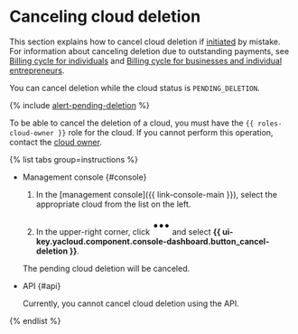 # Canceling cloud deletion

This section explains how to cancel cloud deletion if [initiated](delete.md) by mistake. For information about canceling deletion due to outstanding payments, see [Billing cycle for individuals](../../../billing/payment/billing-cycle-individual.md) and [Billing cycle for businesses and individual entrepreneurs](../../../billing/payment/billing-cycle-business.md).

You can cancel deletion while the cloud status is `PENDING_DELETION`.

{% include [alert-pending-deletion](../../../_includes/resource-manager/alert-pending-deletion.md) %}

To be able to cancel the deletion of a cloud, you must have the `{{ roles-cloud-owner }}` role for the cloud. If you cannot perform this operation, contact the [cloud owner](../../concepts/resources-hierarchy.md#owner).

{% list tabs group=instructions %}

- Management console {#console}

  1. In the [management console]({{ link-console-main }}), select the appropriate cloud from the list on the left.
  
  1. In the upper-right corner, click ![***](../../../_assets/console-icons/ellipsis.svg) and select **{{ ui-key.yacloud.component.console-dashboard.button_cancel-deletion }}**.

  The pending cloud deletion will be canceled.

- API {#api}

  Currently, you cannot cancel cloud deletion using the API.

{% endlist %}


